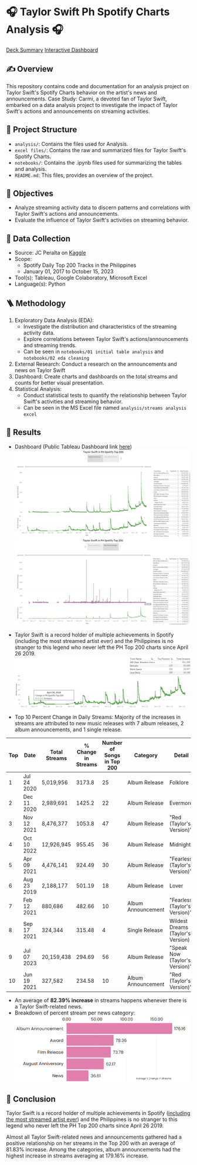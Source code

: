 # 🎧 Taylor Swift Ph Spotify Charts Analysis 🎧
[Deck Summary](https://www.canva.com/design/DAGFcSED0tk/1Bd-V55FyC5EL3pwMvCT-g/view?utm_content=DAGFcSED0tk&utm_campaign=designshare&utm_medium=link&utm_source=editor)
[Interactive Dashboard](https://public.tableau.com/app/profile/ybeth.gladys.gonzaga/viz/TaylorSwiftinPHSpotifyTop200/StreamsDashboard)

## ✍️ Overview
This repository contains code and documentation for an analysis project on Taylor Swift's Spotify Charts behavior on the artist's news and announcements.
Case Study: Carmi, a devoted fan of Taylor Swift, embarked on a data analysis project to investigate the impact of Taylor Swift's actions and announcements on streaming activities. 

## 📂 Project Structure
- `analysis/`: Contains the files used for Analysis.
- `excel files/`: Contains the raw and summarized files for Taylor Swift's Spotify Charts.
- `notebooks/`: Contains the .ipynb files used for summarizing the tables and analysis.
- `README.md`: This files, provides an overview of the project.
  
## 🎯 Objectives
- Analyze streaming activity data to discern patterns and correlations with Taylor Swift's actions and announcements.
- Evaluate the influence of Taylor Swift's activities on streaming behavior.

##  📃 Data Collection
- Source: JC Peralta on [Kaggle](https://www.kaggle.com/datasets/jcacperalta/spotify-daily-top-200-ph?resource=download)
- Scope:
    - Spotify Daily Top 200 Tracks in the Philippines
    - January 01, 2017 to October 15, 2023
- Tool(s): Tableau, Google Colaboratory, Microsoft Excel
- Language(s): Python

## 🪜 Methodology
  1. Exploratory Data Analysis (EDA):
        -   Investigate the distribution and characteristics of the streaming activity data.
        -   Explore correlations between Taylor Swift's actions/announcements and streaming trends.
        -   Can be seen in `notebooks/01 initial table analysis` and `notebooks/02 eda cleaning`
  2. External Research: Conduct a research on the announcements and news on Taylor Swift
  3. Dashboard: Create charts and dashboards on the total streams and counts for better visual presentation.
  4. Statistical Analysis:
        -   Conduct statistical tests to quantify the relationship between Taylor Swift's activities and streaming behavior.
        -   Can be seen in the MS Excel file named `analysis/streams analysis excel`

## 🔎 Results
- Dashboard (Public Tableau Dashboard link [here](https://public.tableau.com/app/profile/ybeth.gladys.gonzaga/viz/TaylorSwiftinPHSpotifyTop200/StreamsDashboard))
![Streams and Counts](https://raw.githubusercontent.com/ybeth-gonzaga/Taylor-Swift-Spotify-Analysis/main/analysis/dashboard_01.png "Streams and Counts")
![Daily Percent Change](https://raw.githubusercontent.com/ybeth-gonzaga/Taylor-Swift-Spotify-Analysis/main/analysis/dashboard_02.png "Daily Percent Change")

- Taylor Swift is a record holder of multiple achievements in Spotify (including the most streamed artist ever) and the Philippines is no stranger to this legend who never left the PH Top 200 charts since April 26 2019.
![Spotify Chart Streak](https://raw.githubusercontent.com/ybeth-gonzaga/Taylor-Swift-Spotify-Analysis/main/analysis/001_chart.png "Spotify Chart Streak")

- Top 10 Percent Change in Daily Streams:
Majority of the increases in streams are attributed to new music releases with 7 album releases, 2 album announcements, and 1 single release.

| Top | Date       | Total Streams | % Change in Streams | Number of Songs in Top 200 | Category             | Detail                    |
|-----|------------|---------------|---------------------|----------------------------|----------------------|---------------------------|
| 1   | Jul 24 2020| 5,019,956   | 3173.8              | 25                         | Album Release        | Folklore                  |
| 2   | Dec 11 2020| 2,989,691   | 1425.2              | 22                         | Album Release        | Evermore                  |
| 3   | Nov 12 2021| 8,476,377   | 1053.8              | 47                         | Album Release        | "Red (Taylor's Version)" |
| 4   | Oct 10 2022| 12,926,945  | 955.45              | 36                         | Album Release        | Midnights                 |
| 5   | Apr 09 2021| 4,476,141   | 924.49              | 30                         | Album Release        | "Fearless (Taylor's Version)" |
| 6   | Aug 23 2019| 2,188,177   | 501.19              | 18                         | Album Release        | Lover                     |
| 7   | Feb 12 2021| 880,686     | 482.66              | 10                         | Album Announcement   | "Fearless (Taylor's Version)" |
| 8   | Sep 17 2021| 324,344     | 315.48              | 4                          | Single Release       | Wildest Dreams (Taylor's Version) |
| 9   | Jul 07 2023| 20,159,438  | 294.69              | 56                         | Album Release        | "Speak Now (Taylor's Version)" |
| 10  | Jun 19 2021| 327,582     | 234.58              | 10                         | Album Announcement  | "Red (Taylor's Version)"  |

- An average of **82.39% increase** in streams happens whenever there is a Taylor Swift-related news.
- Breakdown of percent stream per news category:
![Percent Change per Category](https://raw.githubusercontent.com/ybeth-gonzaga/Taylor-Swift-Spotify-Analysis/main/analysis/002_chart.png "Percent Change per Category")

## 📑 Conclusion
Taylor Swift is a record holder of multiple achievements in Spotify ([including the most streamed artist ever](https://www.statista.com/statistics/1450521/most-streamed-artist-spotify/)) and the Philippines is no stranger to this legend who never left the PH Top 200 charts since April 26 2019.

Almost all Taylor Swift-related news and announcements gathered had a positive relationship on her streams in the Top 200 with an average of 81.83% increase.  Among the categories, album announcements had the highest increase in streams averaging at 179.16% increase.
